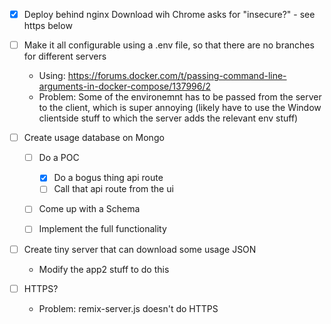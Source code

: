   - [X] Deploy behind nginx
     Download wih Chrome asks for "insecure?" - see https below

  - [ ] Make it all configurable using a .env file, so that there are no branches for different servers
    - Using: https://forums.docker.com/t/passing-command-line-arguments-in-docker-compose/137996/2
    - Problem: Some of the environemnt has to be passed from the server to the client, which is super annoying (likely have to use the Window clientside stuff to which the server adds the relevant env stuff)

  - [ ] Create usage database on Mongo
    - [ ] Do a POC
      - [X] Do a bogus thing api route
      - [ ] Call that api route from the ui
    - [ ] Come up with a Schema
    - [ ] Implement the full functionality


  - [ ] Create tiny server that can download some usage JSON
    - Modify the app2 stuff to do this

  - [ ] HTTPS?
    - Problem:  remix-server.js doesn't do HTTPS


